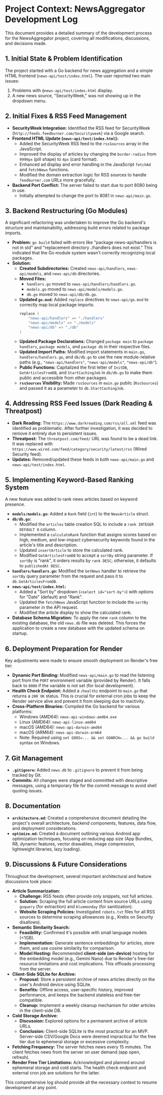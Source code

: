 # Project Context: NewsAggregator Development Log

This document provides a detailed summary of the development process for the NewsAggregator project, covering all modifications, discussions, and decisions made.

## 1. Initial State & Problem Identification

The project started with a Go backend for news aggregation and a simple HTML frontend (`news-api/test/index.html`). The user reported two main issues:
1.  Problems with `@news-api/test/index.html` display.
2.  A new news source, "SecurityWeek," was not showing up in the dropdown menu.

## 2. Initial Fixes & RSS Feed Management

*   **SecurityWeek Integration:** Identified the RSS feed for SecurityWeek (`http://feeds.feedburner.com/Securityweek`) via a Google search.
*   **Frontend HTML Update (`news-api/test/index.html`):**
    *   Added the SecurityWeek RSS feed to the `rssSources` array in the JavaScript.
    *   Improved the display of articles by changing the `border-radius` from `9999px` (pill shape) to `4px` (card format).
    *   Enhanced ad display and error handling in the JavaScript `fetchAd` and `fetchNews` functions.
    *   Modified the domain extraction logic for RSS sources to handle `feedburner.com` URLs more gracefully.
*   **Backend Port Conflict:** The server failed to start due to port 8080 being in use.
    *   Initially attempted to change the port to 8081 in `news-api/main.go`.

## 3. Backend Restructuring (Go Modules)

A significant refactoring was undertaken to improve the Go backend's structure and maintainability, addressing build errors related to package imports.

*   **Problem:** `go build` failed with errors like "package news-api/handlers is not in std" and "replacement directory ./handlers does not exist." This indicated that the Go module system wasn't correctly recognizing local packages.
*   **Solution:**
    *   **Created Subdirectories:** Created `news-api/handlers`, `news-api/models`, and `news-api/db` directories.
    *   **Moved Files:**
        *   `handlers.go` moved to `news-api/handlers/handlers.go`.
        *   `models.go` moved to `news-api/models/models.go`.
        *   `db.go` moved to `news-api/db/db.go`.
    *   **Updated `go.mod`:** Added `replace` directives to `news-api/go.mod` to correctly map local package imports:
        ```go
        replace (
            "news-api/handlers" => "./handlers"
            "news-api/models" => "./models"
            "news-api/db" => "./db"
        )
        ```
    *   **Updated Package Declarations:** Changed `package main` to `package handlers`, `package models`, and `package db` in their respective files.
    *   **Updated Import Paths:** Modified import statements in `main.go`, `handlers/handlers.go`, and `db/db.go` to use the new module-relative paths (e.g., `"news-api/handlers"`, `"news-api/models"`, `"news-api/db"`).
    *   **Public Functions:** Capitalized the first letter of `InitDB`, `GetArticlesFromDB`, and `StartCachingJob` in `db/db.go` to make them public and accessible from other packages.
    *   **`rssSources` Visibility:** Made `rssSources` in `main.go` public (`RssSources`) and passed it as a parameter to `db.StartCachingJob`.

## 4. Addressing RSS Feed Issues (Dark Reading & Threatpost)

*   **Dark Reading:** The `https://www.darkreading.com/rss/all.xml` feed was identified as problematic. After further investigation, it was decided to remove it entirely due to persistent issues.
*   **Threatpost:** The `threatpost.com/feed/` URL was found to be a dead link. It was replaced with `https://www.wired.com/feed/category/security/latest/rss` (Wired Security feed).
*   **Updates:** Removed/updated these feeds in both `news-api/main.go` and `news-api/test/index.html`.

## 5. Implementing Keyword-Based Ranking System

A new feature was added to rank news articles based on keyword presence.

*   **`models/models.go`:** Added a `Rank` field (`int`) to the `NewsArticle` struct.
*   **`db/db.go`:**
    *   Modified the `articles` table creation SQL to include a `rank INTEGER DEFAULT 0` column.
    *   Implemented a `calculateRank` function that assigns scores based on high, medium, and low-impact cybersecurity keywords found in the article's title and description.
    *   Updated `insertArticle` to store the calculated rank.
    *   Modified `GetArticlesFromDB` to accept a `sortBy` string parameter. If `sortBy` is "rank", it orders results by `rank DESC`; otherwise, it defaults to `publishedAt DESC`.
*   **`handlers/handlers.go`:** Modified the `GetNews` handler to retrieve the `sortBy` query parameter from the request and pass it to `db.GetArticlesFromDB`.
*   **`news-api/test/index.html`:**
    *   Added a "Sort by" dropdown (`<select id="sort-by">`) with options for "Date" (default) and "Rank".
    *   Updated the `fetchNews` JavaScript function to include the `sortBy` parameter in the API request.
    *   Modified the article display to show the calculated rank.
*   **Database Schema Migration:** To apply the new `rank` column to the existing database, the old `news.db` file was deleted. This forces the application to create a new database with the updated schema on startup.

## 6. Deployment Preparation for Render

Key adjustments were made to ensure smooth deployment on Render's free tier.

*   **Dynamic Port Binding:** Modified `news-api/main.go` to read the listening port from the `PORT` environment variable (provided by Render). It falls back to `8080` if the variable is not set (for local development).
*   **Health Check Endpoint:** Added a `/healthz` endpoint to `main.go` that returns a `200 OK` status. This is crucial for external cron jobs to keep the Render service alive and prevent it from sleeping due to inactivity.
*   **Cross-Platform Binaries:** Compiled the Go backend for various platforms:
    *   Windows (AMD64): `news-api-windows-amd64.exe`
    *   Linux (AMD64): `news-api-linux-amd64`
    *   macOS (AMD64): `news-api-darwin-amd64`
    *   macOS (ARM64): `news-api-darwin-arm64`
    *   Note: Required using `set GOOS=... && set GOARCH=... && go build` syntax on Windows.

## 7. Git Management

*   **`.gitignore`:** Added `news.db` to `.gitignore` to prevent it from being tracked by Git.
*   **Commits:** All changes were staged and committed with descriptive messages, using a temporary file for the commit message to avoid shell quoting issues.

## 8. Documentation

*   **`architecture.md`:** Created a comprehensive document detailing the project's overall architecture, backend components, features, data flow, and deployment considerations.
*   **`optimize.md`:** Created a document outlining various Android app optimization techniques, focusing on reducing app size (App Bundles, R8, dynamic features, vector drawables, image compression, lightweight libraries, lazy loading).

## 9. Discussions & Future Considerations

Throughout the development, several important architectural and feature discussions took place:

*   **Article Summarization:**
    *   **Challenge:** RSS feeds often provide only snippets, not full articles.
    *   **Solution:** Scraping the full article content from source URLs using `goquery` (for extraction) and `bluemonday` (for sanitization).
    *   **Website Scraping Policies:** Investigated `robots.txt` files for all RSS sources to determine scraping allowances (e.g., Krebs on Security disallows).
*   **Semantic Similarity Search:**
    *   **Feasibility:** Confirmed it's possible with small language models (<1GB).
    *   **Implementation:** Generate sentence embeddings for articles, store them, and use cosine similarity for comparison.
    *   **Model Hosting:** Recommended **client-side (on-device)** hosting for the embedding model (e.g., Gemini Nano) due to Render's free-tier resource limitations and cost implications. This offloads processing from the server.
*   **Client-Side SQLite for Archive:**
    *   **Proposal:** Store a persistent archive of news articles directly on the user's Android device using SQLite.
    *   **Benefits:** Offline access, user-specific history, improved performance, and keeps the backend stateless and free-tier compatible.
    *   **Cleanup:** Implement a weekly cleanup mechanism for older articles in the client-side DB.
*   **Cold Storage Archive:**
    *   **Discussion:** Explored options for a permanent archive of article URLs.
    *   **Conclusion:** Client-side SQLite is the most practical for an MVP. Server-side CSV/Google Docs were deemed impractical for the free tier due to ephemeral storage or excessive complexity.
*   **Fetching Frequency:** The server fetches news every 15 minutes. The client fetches news from the server on user demand (app open, refresh).
*   **Render Free Tier Limitations:** Acknowledged and planned around ephemeral storage and cold starts. The health check endpoint and external cron job are solutions for the latter.

This comprehensive log should provide all the necessary context to resume development at any point.
